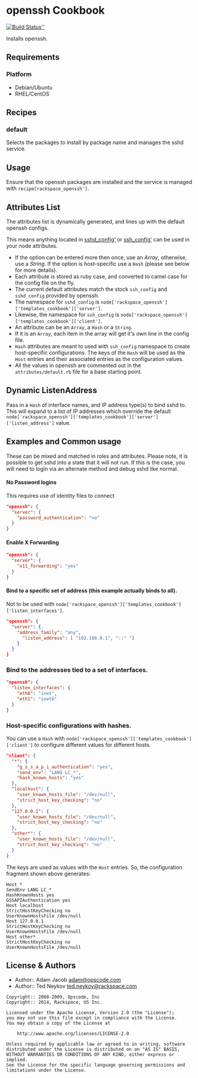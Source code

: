 openssh Cookbook
================
[![Build Status'](https://secure.travis-ci.org/opscode-cookbooks/openssh.png?branch=master)'](http://travis-ci.org/opscode-cookbooks/openssh)

Installs openssh.


Requirements
------------
### Platform
- Debian/Ubuntu
- RHEL/CentOS


Recipes
-------
### default
Selects the packages to install by package name and manages the sshd service.


Usage
-----
Ensure that the openssh packages are installed and the service is managed with `recipe[rackspace_openssh']`.


Attributes List
---------------
The attributes list is dynamically generated, and lines up with the default openssh configs.

This means anything located in [sshd_config'](http://www.openbsd.org/cgi-bin/man.cgi?query=sshd_config&sektion=5) or [ssh_config'](http://www.openbsd.org/cgi-bin/man.cgi?query=sshd_config&sektion=5) can be used in your node attributes.

* If the option can be entered more then once, use an _Array_, otherwise, use a _String_. If the option is host-specific use a `Hash` (please see below for more details).
* Each attribute is stored as ruby case, and converted to camel case for the config file on the fly.
* The current default attributes match the stock `ssh_config` and `sshd_config` provided by openssh.
* The namespace for `sshd_config` is `node['rackspace_openssh']['templates_cookbook']['server']`.
* Likewise, the namespace for `ssh_config` is `node['rackspace_openssh']['templates_cookbook']['client']`.
* An attribute can be an `Array`, a `Hash` or a `String`.
* If it is an `Array`, each item in the array will get it's own line in the config file.
* `Hash` attributes are meant to used with `ssh_config` namespace to create host-specific configurations. The keys of the `Hash` will be used as the `Host` entries and their associated entries as the configuration values.
* All the values in openssh are commented out in the `attributes/default.rb` file for a base starting point.


Dynamic ListenAddress
---------------------
Pass in a `Hash` of interface names, and IP address type(s) to bind sshd to. This will expand to a list of IP addresses which override the default `node['rackspace_openssh']['templates_cookbook']['server']['listen_address']` value.


Examples and Common usage
-------------------------
These can be mixed and matched in roles and attributes.  Please note, it is possible to get sshd into a state that it will not run.  If this is the case, you will need to login via an alternate method and debug sshd like normal.

#### No Password logins

This requires use of identity files to connect

```json
"openssh": {
  "server": {
    "password_authentication": "no"
  }
}
```

#### Enable X Forwarding

```json
"openssh": {
  "server": {
    "x11_forwarding": "yes"
  }
}
```

####  Bind to a specific set of address (this example actually binds to all).

Not to be used with `node['rackspace_openssh']['templates_cookbook']['listen_interfaces']`.

```json
"openssh": {
  "server": {
    "address_family": "any",
      "listen_address": [ "192.168.0.1", "::" ']
    }
  }
}
```

### Bind to the addresses tied to a set of interfaces.

```json
"openssh": {
  "listen_interfaces": {
    "eth0": "inet",
    "eth1": "inet6"
  }
}
```

### Host-specific configurations with hashes.
You can use a `Hash` with `node['rackspace_openssh']['templates_cookbook']['client']` to configure different values for different hosts.

```json
"client": {
  "*": {
    "g_s_s_a_p_i_authentication": "yes",
    "send_env": "LANG LC_*",
    "hash_known_hosts": "yes"
  },
  "localhost": {
    "user_known_hosts_file": "/dev/null",
    "strict_host_key_checking": "no"
  },
  "127.0.0.1": {
    "user_known_hosts_file": "/dev/null",
    "strict_host_key_checking": "no"
  },
  "other*": {
    "user_known_hosts_file": "/dev/null",
    "strict_host_key_checking": "no"
  }
}
```

The keys are used as values with the `Host` entries. So, the configuration fragment shown above generates:

```text
Host *
SendEnv LANG LC_*
HashKnownHosts yes
GSSAPIAuthentication yes
Host localhost
StrictHostKeyChecking no
UserKnownHostsFile /dev/null
Host 127.0.0.1
StrictHostKeyChecking no
UserKnownHostsFile /dev/null
Host other*
StrictHostKeyChecking no
UserKnownHostsFile /dev/null
```


License & Authors
-----------------
- Author:: Adam Jacob <adam@opscode.com>
- Author:: Ted Neykov <ted.neykov@rackspace.com>

```text
Copyright:: 2008-2009, Opscode, Inc
Copyright:: 2014, Rackspace, US Inc.

Licensed under the Apache License, Version 2.0 (the "License");
you may not use this file except in compliance with the License.
You may obtain a copy of the License at

    http://www.apache.org/licenses/LICENSE-2.0

Unless required by applicable law or agreed to in writing, software
distributed under the License is distributed on an "AS IS" BASIS,
WITHOUT WARRANTIES OR CONDITIONS OF ANY KIND, either express or implied.
See the License for the specific language governing permissions and
limitations under the License.
```
